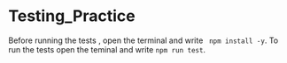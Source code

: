 # Testing_Practice
Before running the tests , open the terminal and  write `` npm install -y``. 
To run the tests open the teminal and write `` npm run test ``.
